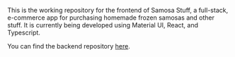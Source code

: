 This is the working repository for the frontend of Samosa Stuff, a full-stack, e-commerce app for purchasing homemade frozen samosas and other stuff. It is currently being developed using Material UI, React, and Typescript.

You can find the backend repository [here](https://github.com/imadsyed333/backend).
